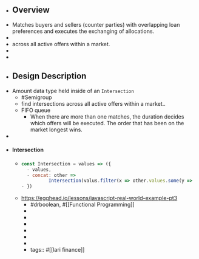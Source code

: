- ## Overview
- Matches buyers and sellers (counter parties) with overlapping loan preferences and executes the exchanging of allocations.
-
- across all active offers within a market.
-
-
- ## Design Description
- Amount data type held inside of an `Intersection`
	- #Semigroup
	- find intersections across all active offers within a market..
	- FIFO queue
		- When there are more than one matches, the duration decides which offers will be executed. The order that has been on the market longest wins.
-
- #### Intersection
	- ```js
	  const Intersection = values => ({
	    - values,
	    - concat: other => 
	    		Intersection(valus.filter(x => other.values.some(y => x === y)))
	  - })
	  ```
	- https://egghead.io/lessons/javascript-real-world-example-pt3
		- #drboolean, #[[Functional Programming]]
		-
		-
		-
		-
		-
		-
		- tags:: #[[lari finance]]